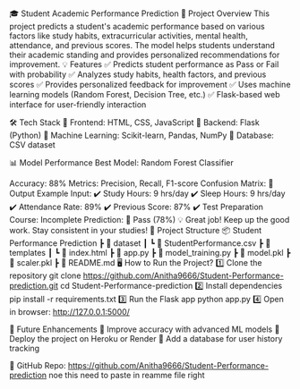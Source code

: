 🎓 Student Academic Performance Prediction
📌 Project Overview
This project predicts a student's academic performance based on various factors like study habits, extracurricular activities, mental health, attendance, and previous scores. The model helps students understand their academic standing and provides personalized recommendations for improvement.
💡 Features
✅ Predicts student performance as Pass or Fail with probability
✅ Analyzes study habits, health factors, and previous scores
✅ Provides personalized feedback for improvement
✅ Uses machine learning models (Random Forest, Decision Tree, etc.)
✅ Flask-based web interface for user-friendly interaction

🛠️ Tech Stack
🔹 Frontend: HTML, CSS, JavaScript
🔹 Backend: Flask (Python)
🔹 Machine Learning: Scikit-learn, Pandas, NumPy
🔹 Database: CSV dataset

📊 Model Performance
Best Model: Random Forest Classifier

Accuracy: 88%
Metrics: Precision, Recall, F1-score
Confusion Matrix:
🚀 Output Example
Input:
✔️ Study Hours: 9 hrs/day
✔️ Sleep Hours: 9 hrs/day
✔️ Attendance Rate: 89%
✔️ Previous Score: 87%
✔️ Test Preparation Course: Incomplete
Prediction:
🎯 Pass (78%)
💡 Great job! Keep up the good work. Stay consistent in your studies!
📂 Project Structure
📦 Student Performance Prediction
 ┣ 📂 dataset
 ┃ ┗ 📄 StudentPerformance.csv
 ┣ 📂 templates
 ┃ ┗ 📄 index.html
 ┣ 📄 app.py
 ┣ 📄 model_training.py
 ┣ 📄 model.pkl
 ┣ 📄 scaler.pkl
 ┣ 📄 README.md
🖥️ How to Run the Project?
1️⃣ Clone the repository
git clone https://github.com/Anitha9666/Student-Performance-prediction.git
cd Student-Performance-prediction
2️⃣ Install dependencies
pip install -r requirements.txt
3️⃣ Run the Flask app
python app.py
4️⃣ Open in browser: http://127.0.0.1:5000/

📢 Future Enhancements
🔹 Improve accuracy with advanced ML models
🔹 Deploy the project on Heroku or Render
🔹 Add a database for user history tracking

🔗 GitHub Repo: https://github.com/Anitha9666/Student-Performance-prediction noe this need to paste in reamme file right

